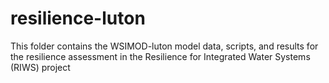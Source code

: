 # resilience-luton
This folder contains the WSIMOD-luton model data, scripts, and results for the resilience assessment in the Resilience for Integrated Water Systems (RIWS) project
